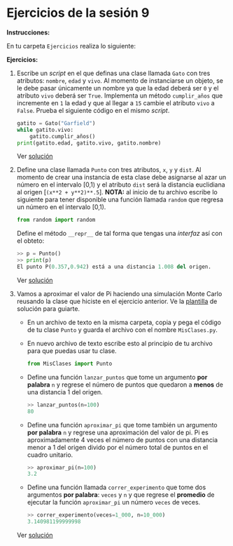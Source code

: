 # Ejercicios de la sesión 9

**Instrucciones:**

En tu carpeta `Ejercicios` realiza lo siguiente:

**Ejercicios:**

1. Escribe un *script* en el que definas una clase llamada `Gato` con tres atributos: `nombre`,  `edad` y `vivo`. Al momento de instanciarse un objeto, se le debe pasar únicamente un nombre ya que la edad deberá ser `0` y el atributo `vivo` deberá ser `True`. Implementa un método `cumplir_años` que incremente en `1` la edad y que al llegar a `15` cambie el atributo `vivo` a `False`. Prueba el siguiente código en el mismo *script*.

    ```python
    gatito = Gato("Garfield")
    while gatito.vivo:
        gatito.cumplir_años()
    print(gatito.edad, gatito.vivo, gatito.nombre)
    ```

    Ver [solución](./Ejercicios09-01.md)


1. Define una clase llamada `Punto` con tres atributos, `x`, `y` y `dist`. Al momento de crear una instancia de esta clase debe asignarse al azar un número en el intervalo [0,1) y el atributo `dist` será la distancia euclidiana al origen [`(x**2 + y**2)**.5`]. **NOTA:** al inicio de tu archivo escribe lo siguiente para tener disponible una función llamada `random` que regresa un número en el intervalo [0,1).

    ```python
    from random import random
    ```
    
    Define el método `__repr__` de tal forma que tengas una *interfaz* así con el obteto:
    
    ```python
    >> p = Punto()
    >> print(p)
    El punto P(0.357,0.942) está a una distancia 1.008 del origen.
    ```

    Ver [solución](./Ejercicios09-02.md)


1. Vamos a aproximar el valor de Pi haciendo una simulación Monte Carlo reusando la clase que hiciste en el ejercicio anterior. Ve la [plantilla](./Ejercicios09-03-blank.md) de solución para guiarte.

    - En un archivo de texto en la misma carpeta, copia y pega el código de tu clase `Punto` y guarda el archivo con el nombre `MisClases.py`.
    
    - En nuevo archivo de texto escribe esto al principio de tu archivo para que puedas usar tu clase.

        ```python
        from MisClases import Punto
        ```

    - Define una función `lanzar_puntos` que tome un argumento **por palabra** `n` y regrese el número de puntos que quedaron a **menos** de una distancia 1 del origen.

        ```python
        >> lanzar_puntos(n=100)
        80
        ```

    - Define una función `aproximar_pi` que tome también un argumento **por palabra** `n` y regrese una aproximación del valor de pi. Pi es aproximadamente 4 veces el número de puntos con una distancia menor a 1 del origen divido por el número total de puntos en el cuadro unitario.

        ```python
        >> aproximar_pi(n=100)
        3.2
        ```

    - Define una función llamada `correr_experimento` que tome dos argumentos **por palabra**: `veces` y `n` y que regrese el **promedio** de ejecutar la función `aproximar_pi` un número `veces` de veces.

        ```python
        >> correr_experimento(veces=1_000, n=10_000)
        3.140981199999998
        ```

    Ver [solución](./Ejercicios09-03.md)

